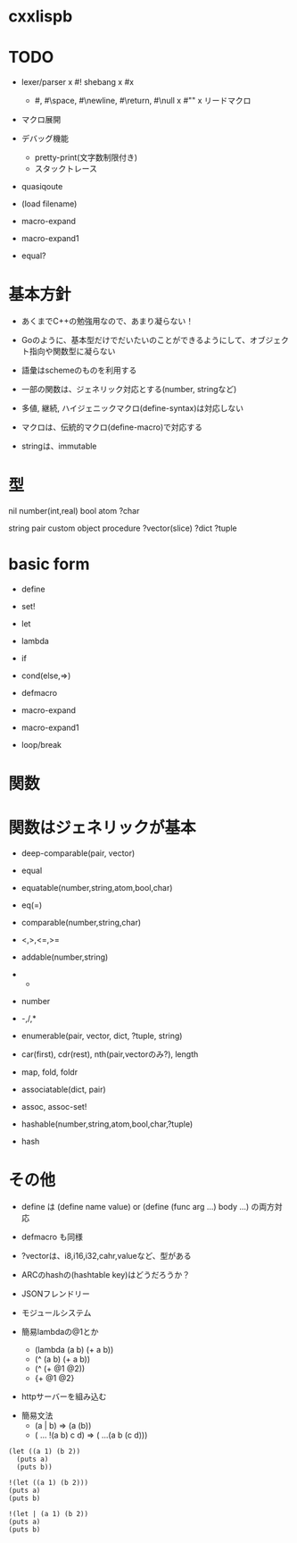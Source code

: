 # cxxlispb
# TODO

- lexer/parser
  x #! shebang
  x #x
  * #\, #\space, #\newline, #\return, #\null
  x #""
  x リードマクロ

  
- マクロ展開
- デバッグ機能
  - pretty-print(文字数制限付き)
  - スタックトレース
  
- quasiqoute
- (load filename)
- macro-expand
- macro-expand1
- equal?


# 基本方針

- あくまでC++の勉強用なので、あまり凝らない！
- Goのように、基本型だけでだいたいのことができるようにして、オブジェクト指向や関数型に凝らない

- 語彙はschemeのものを利用する
- 一部の関数は、ジェネリック対応とする(number, stringなど)
- 多値, 継続, ハイジェニックマクロ(define-syntax)は対応しない
- マクロは、伝統的マクロ(define-macro)で対応する
- stringは、immutable


# 型

nil
number(int,real)
bool
atom
?char

string
pair
custom object
procedure
?vector(slice)
?dict
?tuple

# basic form

- define
- set!
- let

- lambda

- if
- cond(else,=>)

- defmacro
- macro-expand
- macro-expand1
- loop/break

# 関数


# 関数はジェネリックが基本

- deep-comparable(pair, vector)
 - equal

- equatable(number,string,atom,bool,char)
 - eq(=)

- comparable(number,string,char)
 - <,>,<=,>=

- addable(number,string)
 - +

- number
 - -,/,*

- enumerable(pair, vector, dict, ?tuple, string)
 - car(first), cdr(rest), nth(pair,vectorのみ?), length
 - map, fold, foldr

- associatable(dict, pair)
 - assoc, assoc-set!

- hashable(number,string,atom,bool,char,?tuple)
 - hash
 

# その他

- define は (define name value) or (define (func arg ...) body ...) の両方対応
- defmacro も同様

- ?vectorは、i8,i16,i32,cahr,valueなど、型がある

- ARCのhashの(hashtable key)はどうだろうか？
- JSONフレンドリー
- モジュールシステム
- 簡易lambdaの@1とか
  - (lambda (a b) (+ a b))
  - (^ (a b) (+ a b))
  - (^ (+ @1 @2))
  - {+ @1 @2}

- httpサーバーを組み込む


* 簡易文法
  * (a | b) => (a (b))
  * ( ... !(a b) c d) => ( ...(a b (c d)))

```
(let ((a 1) (b 2))
  (puts a)
  (puts b))

!(let ((a 1) (b 2)))
(puts a)
(puts b)

!(let | (a 1) (b 2))
(puts a)
(puts b)
```

